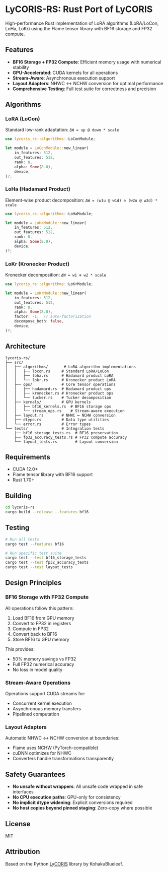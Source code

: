 # LyCORIS-RS: Rust Port of LyCORIS

High-performance Rust implementation of LoRA algorithms (LoRA/LoCon, LoHa, LoKr) using the Flame tensor library with BF16 storage and FP32 compute.

## Features

- **BF16 Storage + FP32 Compute**: Efficient memory usage with numerical stability
- **GPU-Accelerated**: CUDA kernels for all operations
- **Stream-Aware**: Asynchronous execution support
- **Layout Adapters**: NHWC ↔ NCHW conversion for optimal performance
- **Comprehensive Testing**: Full test suite for correctness and precision

## Algorithms

### LoRA (LoCon)
Standard low-rank adaptation: `ΔW = up @ down * scale`

```rust
use lycoris_rs::algorithms::LoConModule;

let module = LoConModule::new_linear(
    in_features: 512,
    out_features: 512,
    rank: 8,
    alpha: Some(8.0),
    device,
)?;
```

### LoHa (Hadamard Product)
Element-wise product decomposition: `ΔW = (w1u @ w1d) ⊙ (w2u @ w2d) * scale`

```rust
use lycoris_rs::algorithms::LoHaModule;

let module = LoHaModule::new_linear(
    in_features: 512,
    out_features: 512,
    rank: 8,
    alpha: Some(8.0),
    device,
)?;
```

### LoKr (Kronecker Product)
Kronecker decomposition: `ΔW = w1 ⊗ w2 * scale`

```rust
use lycoris_rs::algorithms::LoKrModule;

let module = LoKrModule::new_linear(
    in_features: 512,
    out_features: 512,
    rank: 8,
    alpha: Some(8.0),
    factor: -1,  // auto-factorization
    decompose_both: false,
    device,
)?;
```

## Architecture

```
lycoris-rs/
├── src/
│   ├── algorithms/       # LoRA algorithm implementations
│   │   ├── locon.rs     # Standard LoRA/LoCon
│   │   ├── loha.rs      # Hadamard product LoRA
│   │   └── lokr.rs      # Kronecker product LoRA
│   ├── ops/             # Core tensor operations
│   │   ├── hadamard.rs  # Hadamard product ops
│   │   ├── kronecker.rs # Kronecker product ops
│   │   └── tucker.rs    # Tucker decomposition
│   ├── kernels/         # GPU kernels
│   │   ├── bf16_kernels.rs  # BF16 storage ops
│   │   └── stream_ops.rs    # Stream-aware execution
│   ├── layout.rs        # NHWC ↔ NCHW conversion
│   ├── dtype.rs         # Data type utilities
│   └── error.rs         # Error types
└── tests/               # Integration tests
    ├── bf16_storage_tests.rs  # BF16 preservation
    ├── fp32_accuracy_tests.rs # FP32 compute accuracy
    └── layout_tests.rs        # Layout conversion

```

## Requirements

- CUDA 12.0+
- Flame tensor library with BF16 support
- Rust 1.70+

## Building

```bash
cd lycoris-rs
cargo build --release --features bf16
```

## Testing

```bash
# Run all tests
cargo test --features bf16

# Run specific test suite
cargo test --test bf16_storage_tests
cargo test --test fp32_accuracy_tests
cargo test --test layout_tests
```

## Design Principles

### BF16 Storage with FP32 Compute

All operations follow this pattern:
1. Load BF16 from GPU memory
2. Convert to FP32 in registers
3. Compute in FP32
4. Convert back to BF16
5. Store BF16 to GPU memory

This provides:
- 50% memory savings vs FP32
- Full FP32 numerical accuracy
- No loss in model quality

### Stream-Aware Operations

Operations support CUDA streams for:
- Concurrent kernel execution
- Asynchronous memory transfers
- Pipelined computation

### Layout Adapters

Automatic NHWC ↔ NCHW conversion at boundaries:
- Flame uses NCHW (PyTorch-compatible)
- cuDNN optimizes for NHWC
- Converters handle transformations transparently

## Safety Guarantees

- **No unsafe without wrappers**: All unsafe code wrapped in safe interfaces
- **No CPU execution paths**: GPU-only for consistency
- **No implicit dtype widening**: Explicit conversions required
- **No host copies beyond pinned staging**: Zero-copy where possible

## License

MIT

## Attribution

Based on the Python [LyCORIS](https://github.com/KohakuBlueleaf/LyCORIS) library by KohakuBlueleaf.
